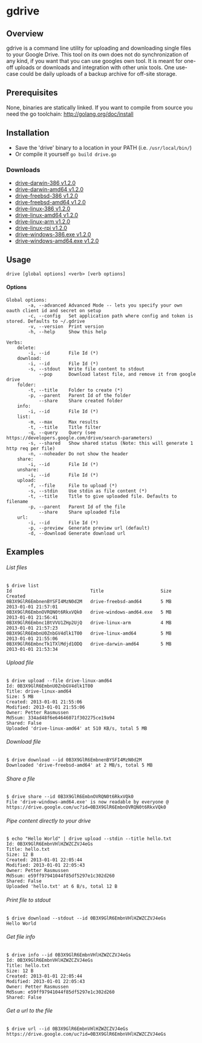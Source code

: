 gdrive
======


## Overview
gdrive is a command line utility for uploading and downloading single files to your Google Drive.
This tool on its own does not do synchronization of any kind, if you want that you can use googles own tool.
It is meant for one-off uploads or downloads and integration with other unix tools. One use-case could be
daily uploads of a backup archive for off-site storage.

## Prerequisites
None, binaries are statically linked.
If you want to compile from source you need the go toolchain: http://golang.org/doc/install

## Installation
- Save the 'drive' binary to a location in your PATH (i.e. `/usr/local/bin/`)
- Or compile it yourself `go build drive.go`

### Downloads
- [drive-darwin-386 v1.2.0](https://drive.google.com/uc?id=0B3X9GlR6Embnb0daZ18xLUhvVnM)
- [drive-darwin-amd64 v1.2.0](https://drive.google.com/uc?id=0B3X9GlR6EmbnbWJwTlp2d0g2LWs)
- [drive-freebsd-386 v1.2.0](https://drive.google.com/uc?id=0B3X9GlR6EmbnUDZZajBERllQOFk)
- [drive-freebsd-amd64 v1.2.0](https://drive.google.com/uc?id=0B3X9GlR6EmbnOVhlSlkyaWRJcWs)
- [drive-linux-386 v1.2.0](https://drive.google.com/uc?id=0B3X9GlR6EmbnbFBYZUpFUW96NTg)
- [drive-linux-amd64 v1.2.0](https://drive.google.com/uc?id=0B3X9GlR6EmbnbEhlZ20xNGVWTVE)
- [drive-linux-arm v1.2.0](https://drive.google.com/uc?id=0B3X9GlR6EmbnNzhJcnBNUWJJX1U)
- [drive-linux-rpi v1.2.0](https://drive.google.com/uc?id=0B3X9GlR6EmbnMXJ4ZDdVNjJhUkE)
- [drive-windows-386.exe v1.2.0](https://drive.google.com/uc?id=0B3X9GlR6EmbnbG5kTkdzbGR3QTA)
- [drive-windows-amd64.exe v1.2.0](https://drive.google.com/uc?id=0B3X9GlR6Embnc1hwYU0tcUFCc2c)

## Usage
    drive [global options] <verb> [verb options]

#### Options
    Global options:
            -a, --advanced Advanced Mode -- lets you specify your own oauth client id and secret on setup
            -c, --config   Set application path where config and token is stored. Defaults to ~/.gdrive
            -v, --version  Print version
            -h, --help     Show this help

    Verbs:
        delete:
            -i, --id       File Id (*)
        download:
            -i, --id       File Id (*)
            -s, --stdout   Write file content to stdout
                --pop      Download latest file, and remove it from google drive
        folder:
            -t, --title    Folder to create (*)
            -p, --parent   Parent Id of the folder
                --share    Share created folder
        info:
            -i, --id       File Id (*)
        list:
            -m, --max      Max results
            -t, --title    Title filter
            -q, --query    Query (see https://developers.google.com/drive/search-parameters)
            -s, --shared   Show shared status (Note: this will generate 1 http req per file)
            -n, --noheader Do not show the header
        share:
            -i, --id       File Id (*)
        unshare:
            -i, --id       File Id (*)
        upload:
            -f, --file     File to upload (*)
            -s, --stdin    Use stdin as file content (*)
            -t, --title    Title to give uploaded file. Defaults to filename
            -p, --parent   Parent Id of the file
                --share    Share uploaded file
        url:
            -i, --id       File Id (*)
            -p, --preview  Generate preview url (default)
            -d, --download Generate download url

## Examples
###### List files
    $ drive list
    Id                             Title                     Size     Created
    0B3X9GlR6EmbnenBYSFI4MzN0d2M   drive-freebsd-amd64       5 MB     2013-01-01 21:57:01
    0B3X9GlR6EmbnOVRQN0t6RkxVQk0   drive-windows-amd64.exe   5 MB     2013-01-01 21:56:41
    0B3X9GlR6Embnc1BtVVU1ZHp2UjQ   drive-linux-arm           4 MB     2013-01-01 21:57:23
    0B3X9GlR6EmbnU0ZnbGV4dlk1T00   drive-linux-amd64         5 MB     2013-01-01 21:55:06
    0B3X9GlR6EmbncTk1TXlMdjd1ODQ   drive-darwin-amd64        5 MB     2013-01-01 21:53:34

###### Upload file
    $ drive upload --file drive-linux-amd64
    Id: 0B3X9GlR6EmbnU0ZnbGV4dlk1T00
    Title: drive-linux-amd64
    Size: 5 MB
    Created: 2013-01-01 21:55:06
    Modified: 2013-01-01 21:55:06
    Owner: Petter Rasmussen
    Md5sum: 334ad48f6e64646071f302275ce19a94
    Shared: False
    Uploaded 'drive-linux-amd64' at 510 KB/s, total 5 MB

###### Download file
    $ drive download --id 0B3X9GlR6EmbnenBYSFI4MzN0d2M
    Downloaded 'drive-freebsd-amd64' at 2 MB/s, total 5 MB

###### Share a file
    $ drive share --id 0B3X9GlR6EmbnOVRQN0t6RkxVQk0
    File 'drive-windows-amd64.exe' is now readable by everyone @ https://drive.google.com/uc?id=0B3X9GlR6EmbnOVRQN0t6RkxVQk0

###### Pipe content directly to your drive
    $ echo "Hello World" | drive upload --stdin --title hello.txt
    Id: 0B3X9GlR6EmbnVHlHZWZCZVJ4eGs
    Title: hello.txt
    Size: 12 B
    Created: 2013-01-01 22:05:44
    Modified: 2013-01-01 22:05:43
    Owner: Petter Rasmussen
    Md5sum: e59ff97941044f85df5297e1c302d260
    Shared: False
    Uploaded 'hello.txt' at 6 B/s, total 12 B

###### Print file to stdout
    $ drive download --stdout --id 0B3X9GlR6EmbnVHlHZWZCZVJ4eGs
    Hello World

###### Get file info
    $ drive info --id 0B3X9GlR6EmbnVHlHZWZCZVJ4eGs
    Id: 0B3X9GlR6EmbnVHlHZWZCZVJ4eGs
    Title: hello.txt
    Size: 12 B
    Created: 2013-01-01 22:05:44
    Modified: 2013-01-01 22:05:43
    Owner: Petter Rasmussen
    Md5sum: e59ff97941044f85df5297e1c302d260
    Shared: False

###### Get a url to the file
    $ drive url --id 0B3X9GlR6EmbnVHlHZWZCZVJ4eGs
    https://drive.google.com/uc?id=0B3X9GlR6EmbnVHlHZWZCZVJ4eGs

